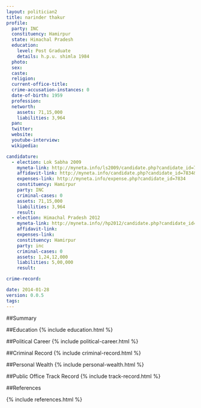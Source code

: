 ```yaml
---
layout: politician2
title: narinder thakur
profile: 
  party: INC
  constituency: Hamirpur
  state: Himachal Pradesh
  education: 
    level: Post Graduate
    details: h.p.u. shimla 1984
  photo: 
  sex: 
  caste: 
  religion: 
  current-office-title: 
  crime-accusation-instances: 0
  date-of-birth: 1959
  profession: 
  networth: 
    assets: 71,15,000
    liabilities: 3,964
  pan: 
  twitter: 
  website: 
  youtube-interview: 
  wikipedia: 

candidature: 
  - election: Lok Sabha 2009
    myneta-link: http://myneta.info/ls2009/candidate.php?candidate_id=7834
    affidavit-link: http://myneta.info/candidate.php?candidate_id=7834&scan=original
    expenses-link: http://myneta.info/expense.php?candidate_id=7834
    constituency: Hamirpur 
    party: INC
    criminal-cases: 0
    assets: 71,15,000
    liabilities: 3,964
    result:  
  - election: Himachal Pradesh 2012
    myneta-link: http://myneta.info//hp2012/candidate.php?candidate_id=484
    affidavit-link: 
    expenses-link: 
    constituency: Hamirpur 
    party: inc
    criminal-cases: 0
    assets: 1,24,12,000
    liabilities: 5,00,000
    result:  

crime-record: 

date: 2014-01-28
version: 0.0.5
tags: 
---
```

##Summary


##Education
{% include education.html %}


##Political Career
{% include political-career.html %}


##Criminal Record
{% include criminal-record.html %}


##Personal Wealth
{% include personal-wealth.html %}


##Public Office Track Record
{% include track-record.html %}


##References


{% include references.html %}